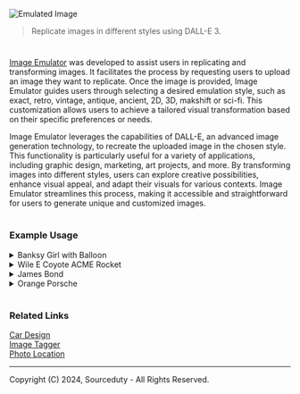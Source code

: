 ![Emulated Image](https://github.com/sourceduty/Image_Emulator/assets/123030236/a7de4748-b877-48b3-a097-3d267abf3872)

> Replicate images in different styles using DALL-E 3.

#

[Image Emulator](https://chatgpt.com/g/g-RF3VlAjnL-image-emulator) was developed to assist users in replicating and transforming images. It facilitates the process by requesting users to upload an image they want to replicate. Once the image is provided, Image Emulator guides users through selecting a desired emulation style, such as exact, retro, vintage, antique, ancient, 2D, 3D, makshift or sci-fi. This customization allows users to achieve a tailored visual transformation based on their specific preferences or needs.

Image Emulator leverages the capabilities of DALL-E, an advanced image generation technology, to recreate the uploaded image in the chosen style. This functionality is particularly useful for a variety of applications, including graphic design, marketing, art projects, and more. By transforming images into different styles, users can explore creative possibilities, enhance visual appeal, and adapt their visuals for various contexts. Image Emulator streamlines this process, making it accessible and straightforward for users to generate unique and customized images.

#
### Example Usage

<details><summary>Banksy Girl with Balloon</summary>
<br>

![Banksy](https://github.com/sourceduty/Image_Emulator/assets/123030236/4f2186b4-8c26-47e1-ae70-b07149c848ca)

<br>
</details>
<details><summary>Wile E Coyote ACME Rocket</summary>
<br>

![Wile E Coyote ACME Rocket](https://github.com/sourceduty/Image_Emulator/assets/123030236/d36d715f-b222-478a-8166-8c4dbd398220)

<br>
</details>
<details><summary>James Bond</summary>
<br>

![Bond James Bond](https://github.com/sourceduty/Image_Emulator/assets/123030236/fb39c57a-f65e-4a69-971f-4c0f4bfdddb2)

<br>
</details>
<details><summary>Orange Porsche</summary>
<br>

![Orange Porsche](https://github.com/sourceduty/Image_Emulator/assets/123030236/e775c121-f4b4-463f-b14a-b129ca69857c)

<br>
</details>

#
### Related Links

[Car Design](https://github.com/sourceduty/Car_Design)
<br>
[Image Tagger](https://github.com/sourceduty/Image_Tagger)
<br>
[Photo Location](https://github.com/sourceduty/Photo_Location)

***
Copyright (C) 2024, Sourceduty - All Rights Reserved.
